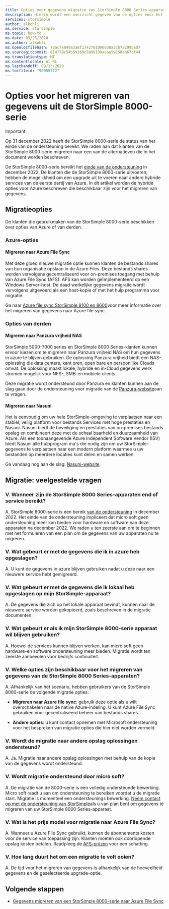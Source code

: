 ```yaml
---
title: Opties voor gegevens migratie van StorSimple 8000 Series-apparaten
description: Hierin wordt een overzicht gegeven van de opties voor het migreren van gegevens uit de StorSimple 8000-serie.
services: storsimple
author: alkohli
ms.service: storsimple
ms.topic: how-to
ms.date: 03/25/2020
ms.author: alkohli
ms.openlocfilehash: 78ac7e849a3a8f1742701006638a2cb72299bad7
ms.sourcegitcommit: 814778c54b59169c5899199aeaa59158ab67cf44
ms.translationtype: MT
ms.contentlocale: nl-NL
ms.lasthandoff: 09/13/2020
ms.locfileid: "90055772"
---
```

# <a name="options-to-migrate-data-from-storsimple-8000-series"></a>Opties voor het migreren van gegevens uit de StorSimple 8000-serie

> [!IMPORTANT]
> Op 31 december 2022 heeft de StorSimple 8000-serie de status van het einde van de ondersteuning bereikt. We raden aan dat klanten van de StorSimple 8000-serie migreren naar een van de alternatieven die in het document worden beschreven.

De StorSimple 8000-serie bereikt het [einde van de ondersteuning](https://support.microsoft.com/lifecycle/search?alpha=Azure%20StorSimple%208000%20Series) in december 2022. De klanten die de StorSimple 8000-serie uitvoeren, hebben de mogelijkheid om een upgrade uit te voeren naar andere hybride services van de eerste partij van Azure. In dit artikel worden de hybride opties voor Azure beschreven die beschikbaar zijn voor het migreren van gegevens.

## <a name="migration-options"></a>Migratieopties

De klanten die gebruikmaken van de StorSimple 8000-serie beschikken over opties van Azure of van derden.

### <a name="azure-options"></a>Azure-opties

#### <a name="migrate-to-azure-file-sync"></a>Migreren naar Azure File Sync

Met deze gloed nieuwe migratie optie kunnen klanten de bestands shares van hun organisatie opslaan in de Azure Files. Deze bestands shares worden vervolgens gecentraliseerd voor on-premises toegang met behulp van Azure File Sync (AFS). AFS kan worden geïmplementeerd op een Windows Server-host. De daad werkelijke gegevens migratie wordt vervolgens uitgevoerd als een host-kopie of met het hulp programma voor migratie.

Ga naar [Azure file sync StorSimple 8100 en 8600](https://docs.microsoft.com/azure/storage/files/storage-files-migration-storsimple-8000)voor meer informatie over het migreren van gegevens naar Azure file sync.

### <a name="third-party-options"></a>Opties van derden

#### <a name="migrate-to-panzura-freedom-nas"></a>Migreren naar Panzura vrijheid NAS

StorSimple 5000-7000 series en StorSimple 8000 Series-klanten kunnen ervoor kiezen om te migreren naar Panzura vrijheid NAS om hun gegevens in azure te blijven gebruiken. De oplossing Panzura vrijheid biedt een NAS-oplossing die data centers, kant oren, open bare en persoonlijke Clouds omvat. De oplossing maakt lokale, hybride en in-Cloud gegevens werk stromen mogelijk voor NFS-, SMB-en mobiele clients.

Deze migratie wordt ondersteund door Panzura en klanten kunnen aan de slag gaan door de ondersteuning voor migratie van de [Panzura-website](https://panzura.com/migrate-storsimple-panzura/)aan te vragen.

#### <a name="migrate-to-nasuni"></a>Migreren naar Nasuni

Het is eenvoudig om uw hele StorSimple-omgeving te verplaatsen naar een stabiel, veilig platform voor bestands Services met hoge prestaties en Nasuni. Nasuni biedt de beveiliging en prestaties van on-premises bestands opslag en combineert deze met de schaal baarheid en duurzaamheid van Azure.  Als een toonaangevende Azure Independent Software Vendor (ISV) biedt Nasuni alle hulpprogram ma's die nodig zijn om uw StorSimple-gegevens te verplaatsen naar een modern platform waarmee u uw bestanden op meerdere locaties kunt delen en samen werken.

Ga vandaag nog aan de slag: [Nasuni-website](https://info.nasuni.com/storsimple8000-webinar).

<!-- 04/09/2020 v-grpr (priestlg) - As per request, commenting out this section because the information that will go into this section is forthcoming
#### Migrate to Cohesity

Cohesity enables you to migrate data from your current StorSimple 5000–7000 to the Cohesity Data Platform on Azure. The Cohesity Data Platform is a software-defined web-scale solution that consolidates files, backups, objects, and VMs onto a single cloud-native solution. After migration to the Data Platform, you can manage, protect, and provision data and apps from cloud to core through a single pane of glass. With Cohesity, start with as few as three nodes. 

Learn more on [migration to the Cohesity Data Platform](https://info.cohesity.com/migrate-from-storsimple-to-cohesity.html).

#### Migrate to Nasuni

Nasuni makes it easy for StorSimple 5000-7000 customers to migrate and keep their data in Azure.  Nasuni is a leading Azure-based NAS storage solution, giving customers the performance and security they expect from on-prem solutions, with cloud economics and scale.  In addition to high performance file storage, Nasuni and Azure handle backup and DR, while allowing you to share and collaborate on your data around the globe with centralized file storage management. 

Nasuni has the experience to make your migration easy – get started today: https://info.nasuni.com/nasuni-storsimple-migration

#### Migrate to Talon FAST

Talon makes it easy for StorSimple 5000-7000 customers to continue to leverage the benefits they valued so much in the StorSimple platform (small on-site footprint backed by unlimited cloud resources) with even greater function.  With the Talon FAST solution, customers can migrate and keep their data in Azure, while now having an even smaller software-only onsite footprint and adding benefits such as global file locking, global namespace, and multi-site collaboration.  Talon is a leading Azure ecosystem solution, working with global customers to migrate their on-premises file server workloads into a consolidated, Azure-based footprint without compromising user workflow or experience.  

Learn more about how to evolve to a cloud-consolidated enterprise at https://www.talonstorage.com/alliances/microsoft-storsimple.
-->

## <a name="migration---frequently-asked-questions"></a>Migratie: veelgestelde vragen

### <a name="q-when-do-the-storsimple-8000-series-devices-reach-end-of-service"></a>V. Wanneer zijn de StorSimple 8000 Series-apparaten end of service bereikt?

A. StorSimple 8000-serie is een bereik [van de ondersteuning](https://support.microsoft.com/[lifecycle/search?alpha=Azure%20StorSimple%208000%20Series) in december 2022. Het einde van de ondersteuning impliceert dat micro soft geen ondersteuning meer kan bieden voor hardware en software van deze apparaten na december 2022. We raden u ten zeerste aan om te beginnen met het formuleren van een plan om de gegevens van uw apparaten nu te migreren.

### <a name="q-what-happens-to-the-data-i-have-stored-in-azure"></a>V. Wat gebeurt er met de gegevens die ik in azure heb opgeslagen?  

A. U kunt de gegevens in azure blijven gebruiken nadat u deze naar een nieuwere service hebt gemigreerd.

### <a name="q-what-happens-to-the-data-i-have-stored-locally-on-my-storsimple-device"></a>V. Wat gebeurt er met de gegevens die ik lokaal heb opgeslagen op mijn StorSimple-apparaat?

A. De gegevens die zich op het lokale apparaat bevindt, kunnen naar de nieuwere service worden gekopieerd, zoals beschreven in de migratie documenten.

### <a name="q-what-happens-if-i-want-to-keep-my-storsimple-8000-series-appliance"></a>V. Wat gebeurt er als ik mijn StorSimple 8000-serie apparaat wil blijven gebruiken?

A. Hoewel de services kunnen blijven werken, kan micro soft geen hardware-en software ondersteuning meer bieden. Migratie wordt ten zeerste aanbevolen voor bedrijfs continuïteit.

### <a name="q-what-options-are-available-to-migrate-data-from-storsimple-8000-series-devices"></a>V. Welke opties zijn beschikbaar voor het migreren van gegevens van de StorSimple 8000 Series-apparaten?

A. Afhankelijk van het scenario, hebben gebruikers van de StorSimple 8000-serie de volgende migratie opties:

* **Migreren naar Azure file sync**: gebruik deze optie als u wilt overschakelen naar de native Azure-indeling. U kunt Azure File Sync gebruiken voor gecentraliseerd beheer van bestands shares.

* **Andere opties**: u kunt contact opnemen met Microsoft ondersteuning voor het bespreken van migratie opties die hier niet worden vermeld.

### <a name="q-is-migration-to-other-storage-solutions-supported"></a>V. Wordt de migratie naar andere opslag oplossingen ondersteund?

A. Ja. Migratie naar andere opslag oplossingen met behulp van de kopie van de gegevens wordt ondersteund.

### <a name="q-is-migration-supported-by-microsoft"></a>V. Wordt migratie ondersteund door micro soft?

A. De migratie van de 8000-serie is een volledig ondersteunde bewerking. Micro soft raadt u aan om ondersteuning te bereiken voordat u de migratie start. Migratie is momenteel een ondersteunings bewerking. [Neem contact op met de ondersteuning van StorSimple](mailto:storsimp@microsoft.com)als u van plan bent om gegevens te migreren van uw StorSimple 8000 Series-apparaat.

### <a name="q-what-is-the-pricing-model-for-migration-to-azure-file-sync"></a>V. Wat is het prijs model voor migratie naar Azure File Sync?

A. Wanneer u Azure File Sync gebruikt, kunnen de abonnements kosten voor de service van toepassing zijn. Klanten moeten ook doorlopende opslag kosten betalen. Raadpleeg de [AFS-prijzen]( https://azure.microsoft.com/pricing/details/storage/files/) voor een schatting.

### <a name="q-how-long-does-it-take-to-complete-a-migration"></a>V. Hoe lang duurt het om een migratie te volt ooien?

A. De tijd voor het migreren van gegevens is afhankelijk van de hoeveelheid gegevens en de geselecteerde upgrade-optie.

## <a name="next-steps"></a>Volgende stappen

* [Gegevens migreren van een StorSimple 8000-serie naar Azure File Sync](https://docs.microsoft.com/azure/storage/files/storage-files-migration-storsimple-8000)
